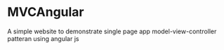 MVCAngular
==========

A simple website to demonstrate single page app model-view-controller patteran using angular js
